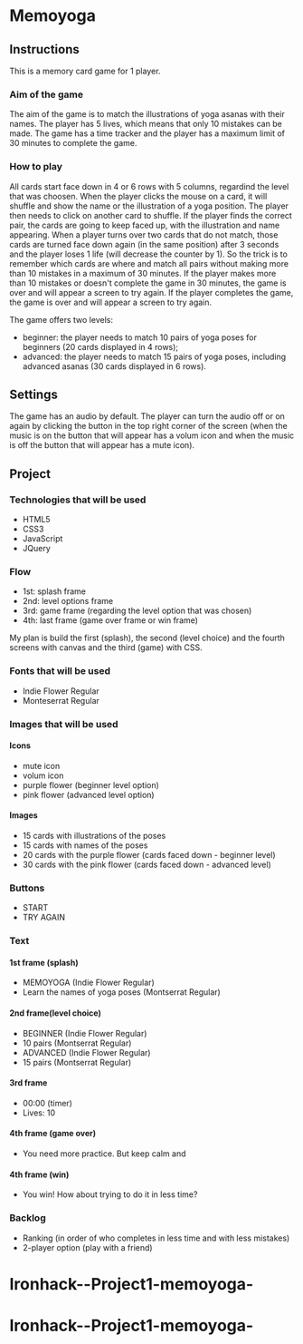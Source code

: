 # Memoyoga

## Instructions
This is a memory card game for 1 player.

### Aim of the game
The aim of the game is to match the illustrations of yoga asanas with their names. 
The player has 5 lives, which means that only 10 mistakes can be made. 
The game has a time tracker and the player has a maximum limit of 30 minutes to complete the game.

### How to play
All cards start face down in 4 or 6 rows with 5 columns, regardind the level that was choosen. When the player clicks the mouse on a card, it will shuffle and show the name or the illustration of a yoga position.
The player then needs to click on another card to shuffle. If the player finds the correct pair, the cards are going to keep faced up, with the illustration and name appearing.
When a player turns over two cards that do not match, those cards are turned face down again (in the same position) after 3 seconds and the player loses 1 life (will decrease the counter by 1).
So the trick is to remember which cards are where and match all pairs without making more than 10 mistakes in a maximum of 30 minutes.
If the player makes more than 10 mistakes or doesn't complete the game in 30 minutes, the game is over and will appear a screen to try again. 
If the player completes the game, the game is over and will appear a screen to try again. 

The game offers two levels: 
- beginner: the player needs to match 10 pairs of yoga poses for beginners (20 cards displayed in 4 rows);
- advanced: the player needs to match 15 pairs of yoga poses, including advanced asanas (30 cards displayed in 6 rows).

## Settings
The game has an audio by default. The player can turn the audio off or on again by clicking the button in the top right corner of the screen (when the music is on the button that will appear has a volum icon and when the music is off the button that will appear has a mute icon).

## Project

### Technologies that will be used
- HTML5
- CSS3
- JavaScript
- JQuery

### Flow
- 1st: splash frame
- 2nd: level options frame
- 3rd: game frame (regarding the level option that was chosen)
- 4th: last frame (game over frame or win frame)

My plan is build the first (splash), the second (level choice) and the fourth screens with canvas and the third (game) with CSS.

### Fonts that will be used
- Indie Flower Regular
- Monteserrat Regular

### Images that will be used

#### Icons
- mute icon
- volum icon
- purple flower (beginner level option)
- pink flower (advanced level option)

#### Images
- 15 cards with illustrations of the poses
- 15 cards with names of the poses
- 20 cards with the purple flower (cards faced down - beginner level)
- 30 cards with the pink flower (cards faced down - advanced level)

### Buttons 
- START
- TRY AGAIN

### Text

#### 1st frame (splash)
- MEMOYOGA (Indie Flower Regular)
- Learn the names of yoga poses (Montserrat Regular)

#### 2nd frame(level choice)
- BEGINNER (Indie Flower Regular)
- 10 pairs (Montserrat Regular)
- ADVANCED (Indie Flower Regular)
- 15 pairs (Montserrat Regular)

#### 3rd frame
- 00:00 (timer)
- Lives: 10 

#### 4th frame (game over)
- You need more practice. But keep calm and

#### 4th frame (win)
- You win! How about trying to do it in less time?

### Backlog

- Ranking (in order of who completes in less time and with less mistakes)
- 2-player option (play with a friend)

# Ironhack--Project1-memoyoga-
# Ironhack--Project1-memoyoga-
